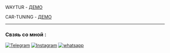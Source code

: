 
WAYTUR - [ДЕМО](https://way-tur-mern.herokuapp.com/)

CAR-TUNING - [ДЕМО](https://tuning-atelie.herokuapp.com/)

___

### Свзяь со мной :
[![Telegram](https://img.shields.io/badge/-Telegram-white?style=for-the-badge&logo=telegram&logoColor=green)](https://t.me/boogooz)
[![Instagram](https://img.shields.io/badge/-Instagram-white?style=for-the-badge&logo=instagram&logoColor=pink)](https://www.instagram.com/mataev.umar/)
[![whatsapp](https://img.shields.io/badge/-WhatsApp-white?style=for-the-badge&logo=WhatsApp&logoColor=green)](https://wa.me/89659639313)
 
